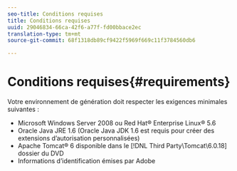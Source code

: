 ```yaml
---
seo-title: Conditions requises
title: Conditions requises
uuid: 29046834-66ca-42f6-a77f-fd00bbace2ec
translation-type: tm+mt
source-git-commit: 68f1318db89cf9422f5969f669c11f3784560db6

---
```



# Conditions requises{#requirements}

Votre environnement de génération doit respecter les exigences minimales suivantes :

* Microsoft Windows Server 2008 ou Red Hat® Enterprise Linux® 5.6
* Oracle Java JRE 1.6 (Oracle Java JDK 1.6 est requis pour créer des extensions d’autorisation personnalisées)
* Apache Tomcat® 6 disponible dans le [!DNL Third Party\Tomcat\6.0.18] dossier du DVD
* Informations d’identification émises par Adobe

